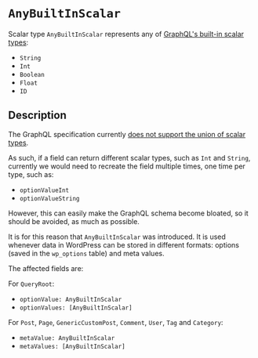 # `AnyBuiltInScalar`

Scalar type `AnyBuiltInScalar` represents any of [GraphQL's built-in scalar types](https://spec.graphql.org/draft/#sec-Scalars.Built-in-Scalars):

- `String`
- `Int`
- `Boolean`
- `Float`
- `ID`

## Description

The GraphQL specification currently [does not support the union of scalar types](https://github.com/graphql/graphql-spec/issues/215).

As such, if a field can return different scalar types, such as `Int` and `String`, currently we would need to recreate the field multiple times, one time per type, such as:

- `optionValueInt`
- `optionValueString`

However, this can easily make the GraphQL schema become bloated, so it should be avoided, as much as possible.

It is for this reason that `AnyBuiltInScalar` was introduced. It is used whenever data in WordPress can be stored in different formats: options (saved in the `wp_options` table) and meta values.

The affected fields are:

For `QueryRoot`:

- `optionValue: AnyBuiltInScalar`
- `optionValues: [AnyBuiltInScalar]`

For `Post`, `Page`, `GenericCustomPost`, `Comment`, `User`, `Tag` and `Category`:

- `metaValue: AnyBuiltInScalar`
- `metaValues: [AnyBuiltInScalar]`

